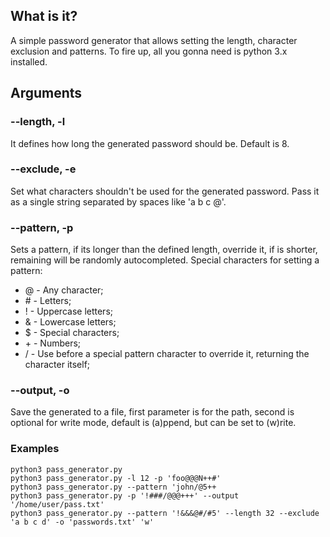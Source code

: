 ## What is it?
A simple password generator that allows setting the length, character exclusion and patterns. To fire up, all you gonna need is python 3.x installed.

## Arguments  

### --length, -l
  It defines how long the generated password should be. Default is 8.
  
### --exclude, -e
  Set what characters shouldn't be used for the generated password. Pass it as a single string separated by spaces like 'a b c @'.
  
### --pattern, -p
  Sets a pattern, if its longer than the defined length, override it, if is shorter, remaining will be randomly autocompleted. Special characters for setting a pattern:  
  * @ - Any character;  
  * \# - Letters;  
  * ! - Uppercase letters;  
  * & - Lowercase letters;  
  * $ - Special characters;  
  * \+ - Numbers;  
  * / - Use before a special pattern character to override it, returning the character itself;  

### --output, -o
  Save the generated to a file, first parameter is for the path, second is optional for write mode, default is (a)ppend, but can be set to (w)rite.

### Examples
    python3 pass_generator.py
    python3 pass_generator.py -l 12 -p 'foo@@@N++#'
    python3 pass_generator.py --pattern 'john/@5++
    python3 pass_generator.py -p '!###/@@@+++' --output '/home/user/pass.txt'
    python3 pass_generator.py --pattern '!&&&@#/#5' --length 32 --exclude 'a b c d' -o 'passwords.txt' 'w'
